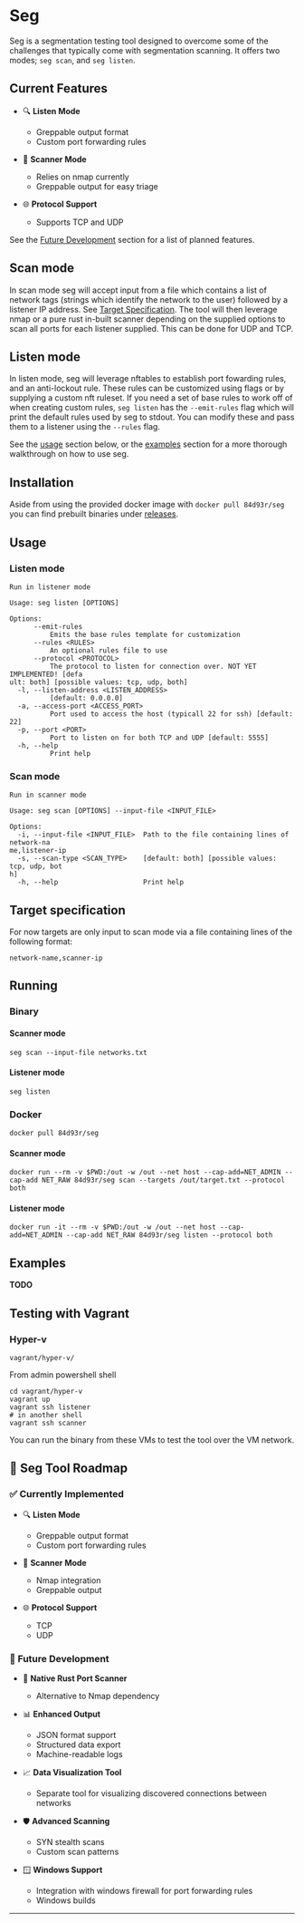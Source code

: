 # Seg

Seg is a segmentation testing tool designed to overcome some of the challenges that typically come with segmentation scanning.
It offers two modes; `seg scan`, and `seg listen`.

## Current Features
- 🔍 **Listen Mode**
  - Greppable output format
  - Custom port forwarding rules
  
- 🎯 **Scanner Mode**
  - Relies on nmap currently
  - Greppable output for easy triage
  
- 🌐 **Protocol Support**
  - Supports TCP and UDP
 
See the [Future Development](#-future-development) section for a list of planned features.

## Scan mode
In scan mode seg will accept input from a file which contains a list of network tags (strings which identify the network to the user) followed by a listener IP address. See [Target Specification](#target-specification).
The tool will then leverage nmap or a pure rust in-built scanner depending on the supplied options to scan all ports for each listener supplied. This can be done for UDP and TCP.

## Listen mode
In listen mode, seg will leverage nftables to establish port fowarding rules, and an anti-lockout rule. These rules can be customized using flags or by supplying a custom nft ruleset.
If you need a set of base rules to work off of when creating custom rules, `seg listen` has the `--emit-rules` flag which will print the default rules used by seg to stdout. You can modify
these and pass them to a listener using the `--rules` flag.

See the [usage](#usage) section below, or the [examples](#examples) section for a more thorough walkthrough on how to use seg.

## Installation

Aside from using the provided docker image with `docker pull 84d93r/seg` you can find prebuilt binaries under [releases](https://github.com/corysabol/seg/releases).

## Usage

### Listen mode
```
Run in listener mode

Usage: seg listen [OPTIONS]

Options:
      --emit-rules
          Emits the base rules template for customization
      --rules <RULES>
          An optional rules file to use
      --protocol <PROTOCOL>
          The protocol to listen for connection over. NOT YET IMPLEMENTED! [defa
ult: both] [possible values: tcp, udp, both]
  -l, --listen-address <LISTEN_ADDRESS>
          [default: 0.0.0.0]
  -a, --access-port <ACCESS_PORT>
          Port used to access the host (typicall 22 for ssh) [default: 22]      
  -p, --port <PORT>
          Port to listen on for both TCP and UDP [default: 5555]
  -h, --help
          Print help
```

### Scan mode
```
Run in scanner mode

Usage: seg scan [OPTIONS] --input-file <INPUT_FILE>

Options:
  -i, --input-file <INPUT_FILE>  Path to the file containing lines of network-na
me,listener-ip
  -s, --scan-type <SCAN_TYPE>    [default: both] [possible values: tcp, udp, bot
h]
  -h, --help                     Print help
```


## Target specification

For now targets are only input to scan mode via a file containing lines of the following format:
```
network-name,scanner-ip
```

## Running

### Binary

#### Scanner mode
```
seg scan --input-file networks.txt
```

#### Listener mode
```
seg listen
```

### Docker

```
docker pull 84d93r/seg
```

#### Scanner mode
```
docker run --rm -v $PWD:/out -w /out --net host --cap-add=NET_ADMIN --cap-add NET_RAW 84d93r/seg scan --targets /out/target.txt --protocol both
```

#### Listener mode
```
docker run -it --rm -v $PWD:/out -w /out --net host --cap-add=NET_ADMIN --cap-add NET_RAW 84d93r/seg listen --protocol both
```

## Examples
**TODO**

## Testing with Vagrant

### Hyper-v

`vagrant/hyper-v/`

From admin powershell shell

```
cd vagrant/hyper-v
vagrant up
vagrant ssh listener
# in another shell
vagrant ssh scanner
```
You can run the binary from these VMs to test the tool over the VM network.

## 🎯 Seg Tool Roadmap

### ✅ Currently Implemented
- 🔍 **Listen Mode**
  - Greppable output format
  - Custom port forwarding rules
  
- 🎯 **Scanner Mode**
  - Nmap integration
  - Greppable output
  
- 🌐 **Protocol Support**
  - TCP
  - UDP

### 🚀 Future Development

- 🦀 **Native Rust Port Scanner**
  - Alternative to Nmap dependency

- 📊 **Enhanced Output**
  - JSON format support
  - Structured data export
  - Machine-readable logs

- 📈 **Data Visualization Tool**
  - Separate tool for visualizing discovered connections between networks

- 🛡️ **Advanced Scanning**
  - SYN stealth scans
  - Custom scan patterns

- 🪟 **Windows Support**
  - Integration with windows firewall for port forwarding rules
  - Windows builds

---
